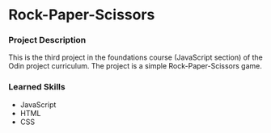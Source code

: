 # Rock-Paper-Scissors

### Project Description
This is the third project in the foundations course (JavaScript section) of the Odin project curriculum. The project is a simple Rock-Paper-Scissors game.

### Learned Skills
- JavaScript
- HTML
- CSS
